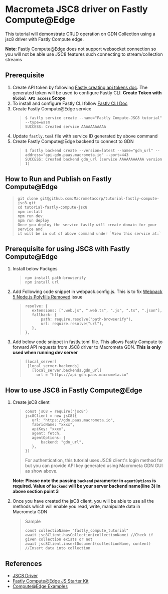 # Macrometa JSC8 driver on Fastly Compute@Edge

This tutorial will demonstrate CRUD operation on GDN Collection using a jsc8 driver with Fastly Compute edge.

**Note**: Fastly Compute@Edge does not support websocket connection so you will not be able use JSC8 features such connecting to stream/collection streams

## Prerequisite

1. Create API token by following [Fastly creating api tokens doc](https://docs.fastly.com/en/guides/using-api-tokens#creating-api-tokens). The generated token will be used to configure Fastly CLI. **Create Token with `Global API access` Scope**
2. To install and configure Fastly CLI follow [Fastly CLI Doc](https://developer.fastly.com/reference/cli/)
3. Create Fastly Compute@Edge service
    > ```
    > $ fastly service create --name="Fastly Compute-JSC8 tutorial" --type=wasm
    > SUCCESS: Created service AAAAAAAAAAA
    > ```
4. Update `fastly.toml` file with service ID generated by above command
5. Create Fastly Compute@Edge backend to connect to GDN
    > ```
    > $ fastly backend create --version=latest --name="gdn_url" --address="api-gdn.paas.macrometa.io" --port=443
    > SUCCESS: Created backend gdn_url (service AAAAAAAAAAA version 1)
    > ```

## How to Run and Publish on Fastly Compute@Edge

> ```
> git clone git@github.com:Macrometacorp/tutorial-fastly-compute-jsc8.git
> cd tutorial-fastly-compute-jsc8
> npm install
> npm run dev
> npm run deploy
> Once you deploy the service fastly will create domain for your service and
> it will be in out of above command under `View this service at:`
> ```

## Prerequisite for using JSC8 with Fastly Compute@Edge

1. Install below Packges

    > ```
    > npm install path-browserify
    > npm install url
    > ```

2. Add Following code snippet in webpack.config.js. This is to fix [Webpack 5 Node.js Polyfills Removed](https://webpack.js.org/blog/2020-10-10-webpack-5-release/#automatic-nodejs-polyfills-removed) issue

    > ```
    > resolve: {
    >    extensions: [".web.js", ".web.ts", ".js", ".ts", ".json"],
    >    fallback: {
    >        path: require.resolve("path-browserify"),
    >        url: require.resolve("url"),
    >    },
    > },
    > ```

3. Add below code snippet in fastly.toml file. This allows Fastly Compute to forward API requests from JSC8 driver to Macrometa GDN. **This is only used when running dev server**
    > ```
    > [local_server]
    >  [local_server.backends]
    >    [local_server.backends.gdn_url]
    >      url = "https://api-gdn.paas.macrometa.io"
    > ```

## How to use JSC8 in Fastly Compute@Edge

1. Create jsC8 client

    > ```
    > const jsC8 = require("jsc8")
    > jsc8Client = new jsC8({
    >    url: "https://gdn.paas.macrometa.io",
    >    fabricName: "xxxx",
    >    apiKey: "xxxx",
    >    agent: fetch,
    >    agentOptions: {
    >        backend: "gdn_url",
    >    },
    > })
    > ```
    >
    > For authentication, this tutorial uses JSC8 client's login method for but you can provide API key generated using Macrometa GDN GUI as show above.

    **Note: Please note the passing `backend` paramerter in `agentOptions` is required. Value of `backend` will be your server backend name(line 3) in above section point 3**

2. Once you have created the jsC8 client, you will be able to use all the methods which will enable you read, write, manipulate data in Macrometa GDN
    > Sample
    >
    > ```
    > const collectioName= "fastly_compute_tutorial"
    > await jsc8Client.hasCollection(collectionName) //Check if given collection exists or not
    > await jsc8Client.insertDocument(collectionName, content) //Insert data into collection
    > ```

## References

-   [JSC8 Driver](https://www.npmjs.com/package/jsc8)
-   [Fastly Compute@Edge JS Starter Kit](https://github.com/fastly/compute-starter-kit-javascript-default)
-   [Compute@Edge Examples](https://developer.fastly.com/solutions/examples/javascript/)
